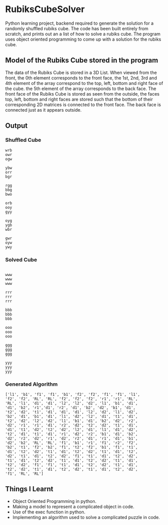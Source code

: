 # RubiksCubeSolver

Python learning project, backend required to generate the solution for a randomly shuffled rubiks cube. The code has been built entirely from scratch, and prints out an a list of how to solve a rubiks cube. The program uses object oriented programming to come up with a solution for the rubiks cube.

## Model of the Rubiks Cube stored in the program
The data of the Rubiks Cube is stored in a 3D List. When viewed from the front, the 0th element corresponds to the front face, the 1st, 2nd, 3rd and 4th element of the array correspond to the top, left, bottom and right face of the cube. the 5th element of the array corresponds to the back face. 
The front face of the Rubiks Cube is stored as seen from the outside, the faces top, left, bottom and right faces are stored such that the bottom of their corresponding 2D matrices is connected to the front face. The back face is connected just as it appears outside.

## Output

### Shuffled Cube
```
wrb
owr
ogw

ybw
orr
bgr

rgg
bbg
bwo

orb
ooy
gyy

oyg
ygb
wbr

gwr
oyw
ywy
```

### Solved Cube
```

www
www
www

rrr
rrr
rrr

bbb
bbb
bbb

ooo
ooo
ooo

ggg
ggg
ggg

yyy
yyy
yyy
```

### Generated Algorithm
```
['l1', 'b1', 'f1', 'f1', 'b1', 'f2', 'f2', 'f1', 'f1', 'l1',
'f2', 'f2', 'RL', 'RL', 'f2', 'f2', 'f2', 'r1', 'r1', 'RL',
'RL', 'l1', 'd1', 'd1', 'l2', 'l2', 'd2', 'l1', 'b1', 'd1',
'd1', 'b2', 'r1','d1', 'r2', 'd1', 'b2', 'd2', 'b1', 'd1',
't2', 'd2', 't1', 'd1', 'd1', 'd1', 'l2', 'd2', 'l1', 'd2',
'b2', 'd1', 'b1', 'd1', 'l1', 'd2', 'l2', 'd1', 't1', 'd1',
't2', 'd2', 'l2', 'd2', 'l1', 'b1', 'd1', 'b2', 'd2', 'r2',
'd2', 'r1', 'r1', 'd1', 'r2', 'd2', 't2', 'd2', 't1', 'd1',
'd1', 't1', 'd2', 't2', 'd2', 'l2', 'd1', 'l1', 'd1', 'd2',
't2', 'd1', 't1', 'd1', 'r1', 'd2', 'r2', 'b1', 'd1', 'b2',
'd2', 'r2', 'd2', 'r1', 'd2', 'r2', 'd1', 'r1', 'd1', 'b1',
'd2', 'b2', 'RL', 'RL', 'f1', 'b1', 'r1', 'f1', 'r2', 'f2',
'b2', 't1', 'f2', 'b2', 'f1', 't2', 'f2', 'b1', 'f1', 't1',
'd1', 't2', 'd2', 't1', 'd1', 't2', 'd2', 't1', 'd1', 't2',
'd2', 't1', 'd1', 't2', 'd2', 'f1', 't1', 'd1', 't2', 'd2',
't1', 'd1', 't2', 'd2', 't1', 'd1', 't2', 'd2', 't1', 'd1',
't2', 'd2', 'f1', 'f1', 't1', 'd1', 't2', 'd2', 't1', 'd1',
't2', 'd2', 't1', 'd1', 't2', 'd2', 't1', 'd1', 't2', 'd2',
'f1', 'RL', 'RL']
```
## Things I Learnt
* Object Oriented Programming in python.
* Making a model to represent a complicated object in code.
* Use of the exec function in python.
* Implementing an algorithm used to solve a complicated puzzle in code.

